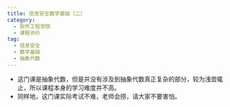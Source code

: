 ```yaml
---
title: 信息安全数学基础（二）
category:
  - 软件工程学院
  - 课程评价
tag:
  - 信息安全
  - 数学基础
  - 抽象代数
---
```


- 这门课是抽象代数，但是并没有涉及到抽象代数真正复杂的部分，较为浅尝辄止，所以课程本身的学习难度并不高。
- 同样地，这门课实际考试不难，老师会捞，请大家不要害怕。
